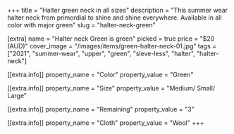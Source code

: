 +++
title = "Halter green neck in all sizes"
description = "This summer wear halter neck from primordial to shine and shine everywhere. Available in all color with major green"
slug = "halter-neck-green"

[extra]
name = "Halter neck Green is green"
picked = true
price = "$20 (AUD)"
cover_image = "/images/items/green-halter-neck-01.jpg"
tags = ["2021", "summer-wear", "upper", "green", "sleve-less", "halter", "halter-neck"]

[[extra.info]]
property_name = "Color"
property_value = "Green"

[[extra.info]]
property_name = "Size"
property_value = "Medium/ Small/ Large"

[[extra.info]]
property_name = "Remaining"
property_value = "3"

[[extra.info]]
property_name = "Cloth"
property_value = "Wool"
+++
